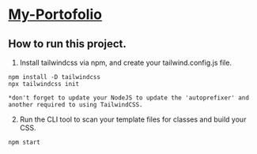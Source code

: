 # [My-Portofolio](https://github.com/gapeee20/My-Portofolio)

## How to run this project.

1. Install tailwindcss via npm, and create your tailwind.config.js file.
```
npm install -D tailwindcss
npx tailwindcss init

*don't forget to update your NodeJS to update the 'autoprefixer' and another required to using TailwindCSS.
```
2. Run the CLI tool to scan your template files for classes and build your CSS.
```
npm start
```
